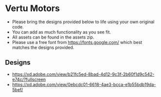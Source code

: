# Vertu Motors

- Please bring the designs provided below to life using your own original code.
- You can add as much functionality as you see fit.
- All assets can be found in the assets zip.
- Please use a free font from https://fonts.google.com/ which best matches the designs provided.

## Designs
- https://xd.adobe.com/view/b21fc5ed-8bad-4d12-9c3f-2b60f1d9c542-e74c/?fullscreen
- https://xd.adobe.com/view/0ebcdc01-6618-4ae3-bcca-e1b55bdb19da-5bef/

